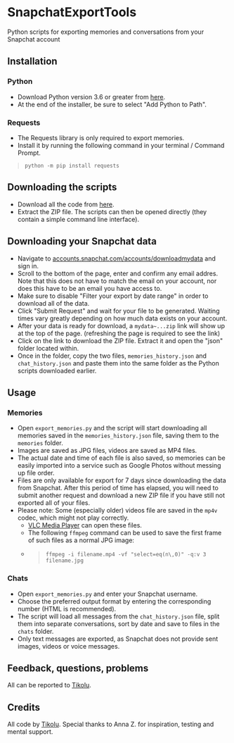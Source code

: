 # SnapchatExportTools
Python scripts for exporting memories and conversations from your Snapchat account

## Installation
### Python
* Download Python version 3.6 or greater from [here](https://python.org/downloads).
* At the end of the installer, be sure to select "Add Python to Path".
### Requests
* The Requests library is only required to export memories.
* Install it by running the following command in your terminal / Command Prompt.
> `python -m pip install requests`

## Downloading the scripts
* Download all the code from [here](https://github.com/Tikolu/SnapchatExportTools/archive/refs/heads/main.zip).
* Extract the ZIP file. The scripts can then be opened directly (they contain a simple command line interface).

## Downloading your Snapchat data
* Navigate to [accounts.snapchat.com/accounts/downloadmydata](https://accounts.snapchat.com/accounts/downloadmydata) and sign in.
* Scroll to the bottom of the page, enter and confirm any email addres. Note that this does not have to match the email on your account, nor does this have to be an email you have access to.
* Make sure to disable "Filter your export by date range" in order to download all of the data.
* Click "Submit Request" and wait for your file to be generated. Waiting times vary greatly depending on how much data exists on your account.
* After your data is ready for download, a `mydata~...zip` link will show up at the top of the page. (refreshing the page is required to see the link)
* Click on the link to download the ZIP file. Extract it and open the "json" folder located within.
* Once in the folder, copy the two files, `memories_history.json` and `chat_history.json` and paste them into the same folder as the Python scripts downloaded earlier.

## Usage
### Memories
* Open `export_memories.py` and the script will start downloading all memories saved in the `memories_history.json` file, saving them to the `memories` folder.
* Images are saved as JPG files, videos are saved as MP4 files.
* The actual date and time of each file is also saved, so memories can be easily imported into a service such as Google Photos without messing up file order. 
* Files are only available for export for 7 days since downloading the data from Snapchat. After this period of time has elapsed, you will need to submit another request and download a new ZIP file if you have still not exported all of your files.
* Please note: Some (especially older) videos file are saved in the `mp4v` codec, which might not play correctly.
  * [VLC Media Player](https://videolan.org/vlc) can open these files.
  * The following `ffmpeg` command can be used to save the first frame of such files as a normal JPG image:
  * > `ffmpeg -i filename.mp4 -vf "select=eq(n\,0)" -q:v 3 filename.jpg`

### Chats
* Open `export_memories.py` and enter your Snapchat username.
* Choose the preferred output format by entering the corresponding number (HTML is recommended).
* The script will load all messages from the `chat_history.json` file, split them into separate conversations, sort by date and save to files in the `chats` folder.
* Only text messages are exported, as Snapchat does not provide sent images, videos or voice messages.

## Feedback, questions, problems
All can be reported to [Tikolu](https://tikolu.net/contact).

## Credits
All code by [Tikolu](https://tikolu.net). Special thanks to Anna Z. for inspiration, testing and mental support.
